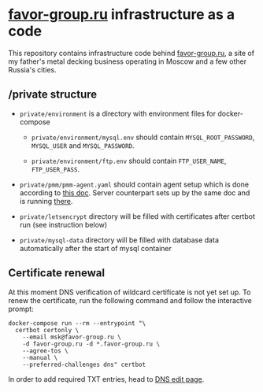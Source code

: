 # [favor-group.ru](https://favor-group.ru) infrastructure as a code

This repository contains infrastructure code behind [favor-group.ru](https://favor-group.ru), a site
of my father's metal decking business operating in Moscow and a few other Russia's cities.

## /private structure

- `private/environment` is a directory with environment files for docker-compose

    - `private/environment/mysql.env` should contain `MYSQL_ROOT_PASSWORD`, `MYSQL_USER` and `MYSQL_PASSWORD`.

    - `private/environment/ftp.env` should contain `FTP_USER_NAME`, `FTP_USER_PASS`.

- `private/pmm/pmm-agent.yaml` should contain agent setup which is done according to
  [this doc](https://gist.github.com/paskal/48f10a0a584f4849be6b0889ede9262b).
  Server counterpart sets up by the same doc and is running [there](https://github.com/paskal/terrty/).

- `private/letsencrypt` directory will be filled with certificates after certbot run (see instruction below)

- `private/mysql-data` directory will be filled with database data automatically after the start of mysql container

## Certificate renewal

At this moment DNS verification of wildcard certificate is not yet set up.
To renew the certificate, run the following command and follow the interactive prompt:

```shell
docker-compose run --rm --entrypoint "\
  certbot certonly \
    --email msk@favor-group.ru \
    -d favor-group.ru -d *.favor-group.ru \
    --agree-tos \
    --manual \
    --preferred-challenges dns" certbot
```

In order to add required TXT entries, head to [DNS edit page](https://fornex.com/my/dns/favor-group.ru/).
